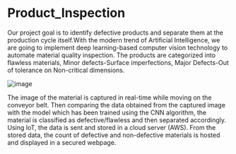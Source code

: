 # Product_Inspection

Our project goal is to identify defective products and separate them at the production cycle itself.With the modern trend of Artificial Intelligence, we are going to implement deep learning-based computer vision technology to automate material quality inspection. 
The products are categorized into flawless materials, Minor defects-Surface imperfections, Major Defects-Out of tolerance on Non-critical dimensions. 

![image](https://user-images.githubusercontent.com/60837462/125186763-da6d0580-e249-11eb-98bb-777c97519983.png)

The image of the material is captured in real-time while moving on the conveyor belt. Then comparing the data obtained from the captured image with the model which has been trained using the CNN algorithm, the material is classified as defective/flawless and then separated accordingly.
Using IoT, the data is sent and stored in a cloud server (AWS). From the stored data, the count of defective and non-defective materials is hosted and displayed in a secured webpage.


